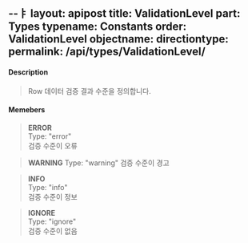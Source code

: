 --ㅑ
layout: apipost
title: ValidationLevel
part: Types
typename: Constants
order: ValidationLevel
objectname: 
directiontype: 
permalink: /api/types/ValidationLevel/
---


#### Description

> Row 데이터 검증 결과 수준을 정의합니다.

#### Memebers

> **ERROR**  
> Type: "error"  
> 검증 수준이 오류   

> **WARNING**
> Type: "warning"
> 검증 수준이 경고   

> **INFO**  
> Type: "info"      
> 검증 수준이 정보   

> **IGNORE**    
> Type: "ignore"    
> 검증 수준이 없음   

